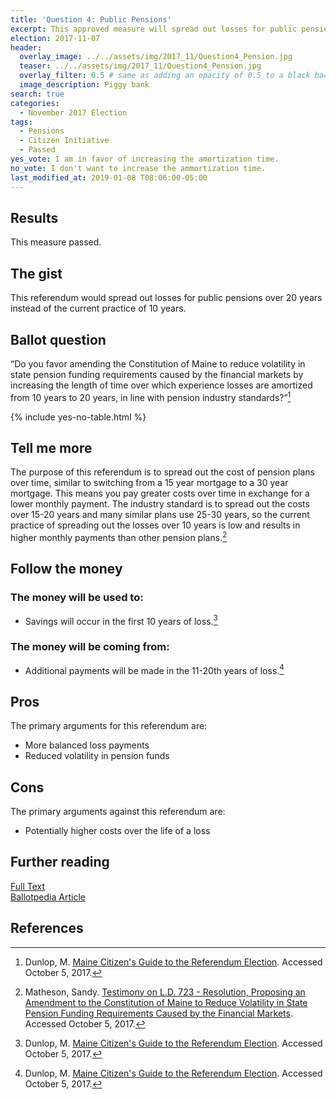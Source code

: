 ```yaml
---
title: 'Question 4: Public Pensions'
excerpt: This approved measure will spread out losses for public pensions over 20 years instead of the current practice of 10 years.
election: 2017-11-07
header:
  overlay_image: ../../assets/img/2017_11/Question4_Pension.jpg
  teaser: ../../assets/img/2017_11/Question4_Pension.jpg
  overlay_filter: 0.5 # same as adding an opacity of 0.5 to a black background
  image_description: Piggy bank
search: true
categories:
  - November 2017 Election
tags:
  - Pensions
  - Citizen Initiative
  - Passed
yes_vote: I am in favor of increasing the amortization time.
no_vote: I don't want to increase the ammortization time.
last_modified_at: 2019-01-08 T08:06:00-05:00
---
```


## Results

This measure passed.

## The gist

This referendum would spread out losses for public pensions over 20 years instead of the current practice of 10 years.

## Ballot question

“Do you favor amending the Constitution of Maine to reduce volatility in state pension funding requirements caused by the financial markets by increasing the length of time over which experience losses are amortized from 10 years to 20 years, in line with pension industry standards?”[^3]

{% include yes-no-table.html %}

## Tell me more

The purpose of this referendum is to spread out the cost of pension plans over time, similar to switching from a 15 year mortgage to a 30 year mortgage. This means you pay greater costs over time in exchange for a lower monthly payment. The industry standard is to spread out the costs over 15-20 years and many similar plans use 25-30 years, so the current practice of spreading out the losses over 10 years is low and results in higher monthly payments than other pension plans.[^4]

## Follow the money

### The money will be used to:

- Savings will occur in the first 10 years of loss.[^3]

### The money will be coming from:

- Additional payments will be made in the 11-20th years of loss.[^3]

## Pros

The primary arguments for this referendum are:

- More balanced loss payments
- Reduced volatility in pension funds

## Cons

The primary arguments against this referendum are:

- Potentially higher costs over the life of a loss

## Further reading

[Full Text](http://www.mainelegislature.org/legis/bills/getPDF.asp?paper=SP0240&item=1&snum=128)
<br>[Ballotpedia Article](<https://ballotpedia.org/Maine_Question_4,_Public_Pension_Unfunded_Liabilities_from_Experience_Losses_Amendment_(2017)>)

## References

[^1]: Ballotpedia State Desk. [Maine Question 4, Public Pension Unfunded Liabilities from Experience Losses Amendment (2017)](<https://ballotpedia.org/Maine_Question_4,_Public_Pension_Unfunded_Liabilities_from_Experience_Losses_Amendment_(2017)>). Ballotpedia. Accessed October 5, 2017.
[^2]: Maine Legislature. [Legislative Document 723](http://www.mainelegislature.org/legis/bills/getPDF.asp?paper=SP0240&item=1&snum=128). Accessed October 5, 2017
[^3]: Dunlop, M. [Maine Citizen's Guide to the Referendum Election](http://www.maine.gov/sos/cec/elec/upcoming/citizensguide2017.pdf). Accessed October 5, 2017.
[^4]: Matheson, Sandy. [Testimony on L.D. 723 - Resolution, Proposing an Amendment to the Constitution of Maine to Reduce Volatility in State Pension Funding Requirements Caused by the Financial Markets](https://legislature.maine.gov/legis/bills/getTestimonyDoc.asp?id=43343). Accessed October 5, 2017.
